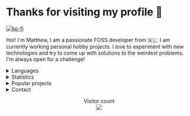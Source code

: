 <h1>Thanks for visiting my profile 👋</h1>

[![ko-fi](https://ko-fi.com/img/githubbutton_sm.svg)](https://ko-fi.com/altf2)

Hoi! I'm Matthew, I am a passionate FOSS developer from 🇳🇱. I am currently working personal hobby projects. I love to experiment with new technologies and try to come up with solutions to the weirdest problems. I'm always open for a challenge!
<br/>
<details>
      <summary> Languages </summary>
Here are the languages I know/am learning:
<br>
- Rust
<br>
- JavaScript/TypeScript
<br>
- .NET Core
<br>
- Python
<br>
- C
<br>
- A bit of go
<br>
- A bit of Java
<br> 
- Basics of x86 and RISC-V assembly
<br />
<br />
</details>
<details>
      <summary> Statistics </summary>
<br/>
  <img align="center" src="https://github-readme-stats.vercel.app/api?username=AltF02&show_icons=true&include_all_commits=true&theme=dracula" alt="AltF02's github stats" />
<br />
      
  <!--START_SECTION:waka-->
**🐱 My GitHub Data** 

> 🏆 312 Contributions in the Year 2022
 > 
> 📦 49.7 kB Used in GitHub's Storage 
 > 
> 💼 Opted to Hire
 > 
> 📜 66 Public Repositories 
 > 
> 🔑 23 Private Repositories  
 > 
**I Mostly Code in Rust** 

```text
Rust                     29 repos            █████████░░░░░░░░░░░░░░░░   39.19% 
Python                   19 repos            ██████░░░░░░░░░░░░░░░░░░░   25.68% 
JavaScript               9 repos             ███░░░░░░░░░░░░░░░░░░░░░░   12.16% 
TypeScript               4 repos             █░░░░░░░░░░░░░░░░░░░░░░░░   5.41% 
Vue                      3 repos             █░░░░░░░░░░░░░░░░░░░░░░░░   4.05%

```



 Last Updated on 03/11/2022 12:40:05 UTC
<!--END_SECTION:waka-->
</details>
<details>
      <summary> Popular projects</summary>
            <a href="https://github.com/AltF02/x11-rs">
            <img align="center" src="https://github-readme-stats.vercel.app/api/pin/?username=AltF02&repo=X11-rs&theme=dracula" /> 
            <a href="https://github.com/AltF02/mouse-rs">
            <img align="center" src="https://github-readme-stats.vercel.app/api/pin/?username=AltF02&repo=mouse-rs&theme=dracula" />
            <a href="https://github.com/Rust-for-Linux/linux">
            <img align="center" src="https://github-readme-stats.vercel.app/api/pin/?username=Rust-for-linux&repo=linux&theme=dracula" /> 
      </a>
</details>
<details>
      <summary> Contact </summary>
<br/>
My contact details are available on <a href="https://altf2.dev">my site</a>
<br/>
</details>
  <p align="center"> 
  Visitor count<br>
  <img src="https://profile-counter.glitch.me/AltF02/count.svg" />
</p>



